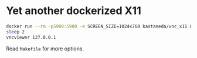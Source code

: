 Yet another dockerized X11
==========================

```sh
docker run --rm -p5900:5900 -e SCREEN_SIZE=1024x768 kastaneda/vnc_x11 &
sleep 2
vncviewer 127.0.0.1
```

Read `Makefile` for more options.
